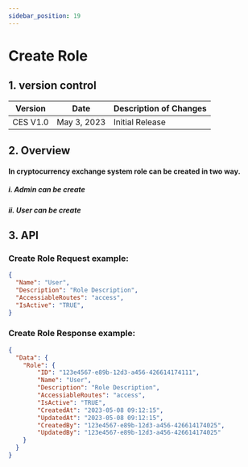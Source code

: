 ```yaml
---
sidebar_position: 19
---
```


# Create Role

## 1. version control

| Version  | Date        | Description of Changes |
| -------- | ----------- | ---------------------- |
| CES V1.0 | May 3, 2023 | Initial Release        |

## 2. Overview

#### In cryptocurrency exchange system role can be created in two way.
##### i.  Admin can be create
##### ii. User can be create 


## 3. API

### Create Role Request example:

```json
{
  "Name": "User",
  "Description": "Role Description",
  "AccessiableRoutes": "access",
  "IsActive": "TRUE",
}
```

### Create Role Response example:

```json
{
  "Data": {
    "Role": {
        "ID": "123e4567-e89b-12d3-a456-426614174111", 
        "Name": "User",
        "Description": "Role Description",
        "AccessiableRoutes": "access",
        "IsActive": "TRUE",
        "CreatedAt": "2023-05-08 09:12:15",
        "UpdatedAt": "2023-05-08 09:12:15",
        "CreatedBy": "123e4567-e89b-12d3-a456-426614174025",
        "UpdatedBy": "123e4567-e89b-12d3-a456-426614174025"
    }
  }
}
```
